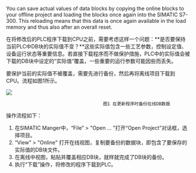 You can save actual values of data blocks by copying the online blocks to your offline project and loading the blocks once again into the SIMATIC S7-300. This reloading means that this data is once again available in the load memory and thus also after an overall reset.

在将修改后的PLC程序下载到CPU之前，需要考虑这样一个问题：**是否要保持当前PLC中DB块的实际值不变？**这些实际值包含一些工艺参数，控制设定值、设备运行状态等重要信息。若直接下载程序而不做保护措施，PLC中的实际值会被下载的DB块中设定的“实际值”覆盖，一些重要的运行参数可能因些而丢失。

要保护当前的实际值不被覆盖，需要先进行备份，然后再将离线项目下载到CPU。流程如图1所示。

  


![](blob:https://www.gitbook.com/70fb72b6-25d4-43e0-a801-45fa06699c78)

                                         图1 在更新程序时备份在线DB数据

  


操作流程如下：

1. 在SIMATIC Manger中，“File” &gt; "Open ... "打开“Open Project”对话框，选择项目。
2. “View” &gt; "Online" 打开在线视图，复制要备份的数据块，即包含了要保存的实际值的DB块文件。
3. 在离线中视图，粘贴并覆盖相应DB块，就样就完成了DB块的备份。
4. 执行“下载”操作，将修改的程序下载到PLC。



